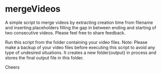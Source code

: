 # mergeVideos

A simple script to merge videos by extracting creation time from filename and inserting placeholders filling the gap in between ending and starting of two consecutive videos. Please feel free to share feedback. 

Run this script from the folder containing your video files. Note: Please make a backup of your video files before executing this script to avoid any type of undesired situations. It creates a new folder{output} in process and stores the final output file in this folder.

Cheers 
